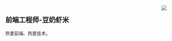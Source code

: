 <img align="right" src="https://count.getloli.com/get/@:donaixiami?theme=rule34">

## 前端工程师-豆奶虾米

热爱前端、热爱技术。

